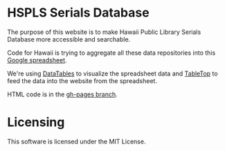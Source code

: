 HSPLS Serials Database
=================

The purpose of this website is to make Hawaii Public Library Serials Database more accessible and searchable.

Code for Hawaii is trying to aggregate all these data repositories into this
[Google spreadsheet](https://docs.google.com/spreadsheets/d/1ugRl6rdtIQMODwvTJXMnoXT4pd8vt4qewvWQ8kxdNtk).

We're using [DataTables](https://github.com/DataTables/DataTables) to visualize
the spreadsheet data and [TableTop](https://github.com/jsoma/tabletop) to
feed the data into the website from the spreadsheet.

HTML code is in the [gh-pages branch](https://github.com/mixxen/hawaii-public-library-serials-database/tree/gh-pages).

Licensing
=========
This software is licensed under the MIT License.

